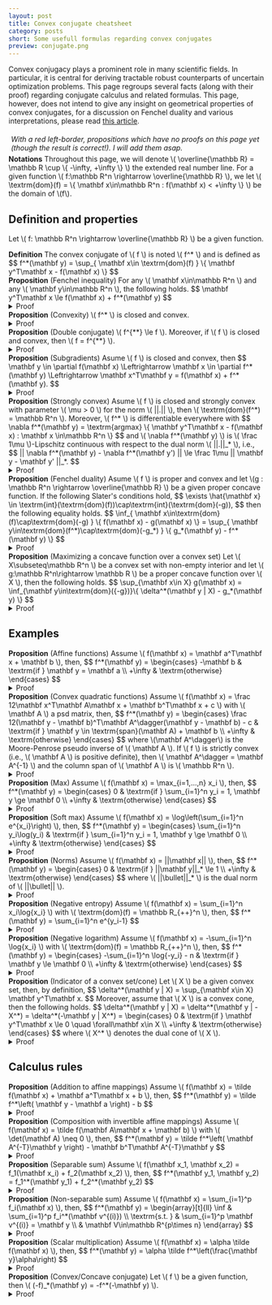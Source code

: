 ```yaml
---
layout: post
title: Convex conjugate cheatsheet
category: posts
short: Some usefull formulas regarding convex conjugates
preview: conjugate.png
---
```


Convex conjugacy plays a prominent role in many scientific fields. In particular, it is central for deriving tractable robust counterparts of uncertain optimization problems. This page regroups several facts (along with their proof) regarding conjugate calculus and related formulas. This page, however, does not intend to give any insight on geometrical properties of convex conjugates, for a discussion on Fenchel duality and various interpretations, please read [this article](/posts/2022/06/14/fenchel.html).

<div class="unproved" style="padding:5px">
    <i>With a red left-border, propositions which have no proofs on this page yet (though the result is correct!). I will add them asap.</i>
</div>

<div>
    <b>Notations</b>
    Throughout this page, we will denote \( \overline{\mathbb R} = \mathbb R \cup \{ -\infty, +\infty \} \) the extended real number line. For a given function \( f:\mathbb R^n \rightarrow \overline{\mathbb R} \), we let \( \textrm{dom}(f) = \{ \mathbf x\in\mathbb R^n : f(\mathbf x) < +\infty \} \) be the domain of \(f\).
</div>

## Definition and properties

<p>
Let \( f: \mathbb R^n \rightarrow \overline{\mathbb R}  \) be a given function. 
</p>

<div class="theorem">
    <b>Definition</b>
    The convex conjugate of \( f \) is noted \( f^* \) and is defined as
    $$ f^*(\mathbf y) = \sup_{ \mathbf x\in \textrm{dom}(f) } \{ \mathbf y^T\mathbf x - f(\mathbf x) \} $$
</div>

<div class="theorem">
    <b>Proposition</b> (Fenchel inequality)
    For any \( \mathbf x\in\mathbb R^n \) and any \( \mathbf y\in\mathbb R^n \), the following holds.
    $$ \mathbf y^T\mathbf x \le f(\mathbf x) + f^*(\mathbf y) $$
    <details>
        <summary>Proof</summary>
        <div>
            This directly follows from the definition of \( f^* \) by a characterization of supremum.
        </div>
    </details>
</div>

<div class="theorem">
    <b>Proposition</b> (Convexity)
    \( f^* \) is closed and convex.
    <details>
        <summary>Proof</summary>
        <div>
            \( f^* \) is the supremum of affine functions.
        </div>
    </details>
</div>

<div class="theorem unproved">
    <b>Proposition</b> (Double conjugate)
    \( f^{**} \le f \). 
    Moreover, if \( f \) is closed and convex, then \( f = f^{**} \).
    <details>
    <summary>Proof</summary>
    <div>
        From Fenchel inequality, we have that for all \( \mathbf x\in\mathbb R^n \), \( \mathbf x^T\mathbf y - f^*(\mathbf y) \le f(\mathbf x) \) for all \( \mathbf y\in\mathbb R^n \). Thus, \( \sup_{ \mathbf y \in\textrm{dom}(f^*) } \{ \mathbf x^T\mathbf y - f^*(\mathbf y) \} \le f(\mathbf x) \) which shows that \(f^{**} \le f^*\). Now, let us assume that \( f \) is closed and convex. We show that \( f^{**} \ge f \). TODO.
    </div>
</details>
</div>

<div class="theorem unproved">
    <b>Proposition</b> (Subgradients)
    Asume \( f \) is closed and convex, then $$ \mathbf y \in \partial f(\mathbf x) \Leftrightarrow \mathbf x \in \partial f^*(\mathbf y) \Leftrightarrow \mathbf x^T\mathbf y = f(\mathbf x) + f^*(\mathbf y). $$
    <details>
    <summary>Proof</summary>
    <div>
        TODO.
    </div>
</details>
</div>

<div class="theorem unproved">
    <b>Proposition</b> (Strongly convex)
    Asume \( f \) is closed and strongly convex with parameter \( \mu > 0 \) for the norm \( ||.|| \), then \( \textrm{dom}(f^*) = \mathbb R^n \). Moreover, \( f^* \) is differentiable everywhere with
    $$ \nabla f^*(\mathbf y) = \textrm{argmax} \{ \mathbf y^T\mathbf x - f(\mathbf x) : \mathbf x \in\mathbb R^n \} $$
    and \( \nabla f^*(\mathbf y) \) is \( \frac 1\mu \)-Lipschitz continuous with respect to the dual norm \( ||.||_* \), i.e., 
    $$ || \nabla f^*(\mathbf y) - \nabla f^*(\mathbf y') || \le \frac 1\mu || \mathbf y - \mathbf y' ||_*. $$
    <details>
    <summary>Proof</summary>
    <div>
        TODO.
    </div>
</details>
</div>

<div class="theorem unproved">
    <b>Proposition</b> (Fenchel duality)
    Asume \( f \) is proper and convex and let \(g : \mathbb R^n \rightarrow \overline{\mathbb R} \) be a given proper concave function. If the following Slater's conditions hold,
    $$ \exists \hat{\mathbf x} \in \textrm{int}(\textrm{dom}(f))\cap\textrm{int}(\textrm{dom}(-g)), $$
    then the following equality holds.
    $$ \inf_{ \mathbf x\in\textrm{dom}(f)\cap\textrm{dom}(-g) } \{ f(\mathbf x) - g(\mathbf x) \} = \sup_{ \mathbf y\in\textrm{dom}(f^*)\cap\textrm{dom}(-g_*) } \{ g_*(\mathbf y) - f^*(\mathbf y) \} $$
    <details>
    <summary>Proof</summary>
    <div>
        TODO.
    </div>
</details>
</div>

<div class="theorem">
    <b>Proposition</b> (Maximizing a concave function over a convex set)
    Let \( X\subseteq\mathbb R^n \) be a convex set with non-empty interior and let \( g:\mathbb R^n\rightarrow \mathbb R \) be a proper concave function over \( X \), then the following holds.
    $$
        \sup_{\mathbf x\in X} g(\mathbf x)
        =
        \inf_{\mathbf y\in\textrm{dom}({-g})}\{ \delta^*(\mathbf y | X) - g_*(\mathbf y) \}
    $$
    <details>
    <summary>Proof</summary>
    <div>
        This results from a direct application of Fenchel duality by observing that \( \sup_{\mathbf x\in X} g(\mathbf x) = \sup_{\mathbf x\in\mathbb R^n} \{ g(\mathbf x) - \delta(\mathbf x | X) \} \).
    </div>
</details>
</div>

## Examples

<div class="theorem unproved">
    <b>Proposition</b> (Affine functions)
    Assume \( f(\mathbf x) = \mathbf a^T\mathbf x + \mathbf b \), then,
    $$
        f^*(\mathbf y) = \begin{cases}
            -\mathbf b & \textrm{if } \mathbf y = \mathbf a \\
            +\infty & \textrm{otherwise}
        \end{cases}
    $$
    <details>
    <summary>Proof</summary>
    <div>
        TODO.
    </div>
</details>
</div>

<div class="theorem unproved">
    <b>Proposition</b> (Convex quadratic functions)
    Assume \( f(\mathbf x) = \frac 12\mathbf x^T\mathbf A\mathbf x + \mathbf b^T\mathbf x + c \) with \( \mathbf A \) a psd matrix, then,
    $$
        f^*(\mathbf y) = \begin{cases}
            \frac 12(\mathbf y - \mathbf b)^T\mathbf A^\dagger(\mathbf y - \mathbf b) - c & \textrm{if } \mathbf y \in \textrm{span}(\mathbf A) + \mathbf b \\
            +\infty & \textrm{otherwise}
        \end{cases}
    $$
    where \(\mathbf A^\dagger\) is the Moore-Penrose pseudo inverse of \( \mathbf A \). If \( f \) is strictly convex (i.e., \( \mathbf A \) is positive definite), then \( \mathbf A^\dagger = \mathbf A^{-1} \) and the column span of \( \mathbf A \) is \( \mathbb R^n \).
    <details>
    <summary>Proof</summary>
    <div>
        TODO.
    </div>
</details>
</div>

<div class="theorem unproved">
    <b>Proposition</b> (Max)
    Assume \( f(\mathbf x) = \max_{i=1,...,n} x_i \), then,
    $$
        f^*(\mathbf y) = \begin{cases}
            0 & \textrm{if } \sum_{i=1}^n y_i = 1, \mathbf y \ge \mathbf 0 \\
            +\infty & \textrm{otherwise}
        \end{cases}
    $$
    <details>
    <summary>Proof</summary>
    <div>
        TODO.
    </div>
</details>
</div>

<div class="theorem unproved">
    <b>Proposition</b> (Soft max)
    Assume \( f(\mathbf x) = \log\left(\sum_{i=1}^n e^{x_i}\right) \), then,
    $$
        f^*(\mathbf y) = \begin{cases}
            \sum_{i=1}^n y_i\log(y_i) & \textrm{if } \sum_{i=1}^n y_i = 1, \mathbf y \ge \mathbf 0 \\
            +\infty & \textrm{otherwise}
        \end{cases}
    $$
    <details>
    <summary>Proof</summary>
    <div>
        TODO.
    </div>
</details>
</div>

<div class="theorem unproved">
    <b>Proposition</b> (Norms)
    Assume \( f(\mathbf x) = ||\mathbf x|| \), then,
    $$
        f^*(\mathbf y) = \begin{cases}
            0 & \textrm{if } ||\mathbf y||_* \le 1 \\
            +\infty & \textrm{otherwise}
        \end{cases}
    $$ where \( ||\bullet||_* \) is the dual norm of \( ||\bullet|| \).
    <details>
    <summary>Proof</summary>
    <div>
        TODO.
    </div>
</details>
</div>

<div class="theorem unproved">
    <b>Proposition</b> (Negative entropy)
    Assume \( f(\mathbf x) = \sum_{i=1}^n x_i\log{x_i} \) with \( \textrm{dom}(f) = \mathbb R_{++}^n \), then,
    $$
        f^*(\mathbf y) = \sum_{i=1}^n e^{y_i-1}
    $$
    <details>
    <summary>Proof</summary>
    <div>
        See https://piazza.com/class_profile/get_resource/is58gs5cfya7ft/ivubdhmws163zc
    </div>
</details>
</div>

<div class="theorem unproved">
    <b>Proposition</b> (Negative logarithm)
    Assume \( f(\mathbf x) = -\sum_{i=1}^n \log{x_i} \) with \( \textrm{dom}(f) = \mathbb R_{++}^n \), then,
    $$
        f^*(\mathbf y) = \begin{cases}
            -\sum_{i=1}^n \log{-y_i} - n & \textrm{if } \mathbf y \le \mathbf 0 \\
            +\infty & \textrm{otherwise}
        \end{cases}
    $$
    <details>
    <summary>Proof</summary>
    <div>
        TODO.
    </div>
</details>
</div>

<div class="theorem unproved">
    <b>Proposition</b> (Indicator of a convex set/cone)
    Let \( X \) be a given convex set, then, by definition,
    $$
        \delta^*(\mathbf y | X) = \sup_{\mathbf x\in X} \mathbf y^T\mathbf x.
    $$
    Moreover, assume that \( X \) is a convex cone, then the following holds.
    $$
        \delta^*(\mathbf y | X) = \delta^*(\mathbf y | -X^*) = \delta^*(-\mathbf y | X^*) =
        \begin{cases}
            0 & \textrm{if } \mathbf y^T\mathbf x \le 0 \quad \forall\mathbf x\in X \\
            +\infty & \textrm{otherwise}
        \end{cases}
    $$
    where \( X^* \) denotes the dual cone of \( X \).
    <details>
    <summary>Proof</summary>
    <div>
        TODO.
    </div>
</details>
</div>

## Calculus rules

<div class="theorem unproved">
    <b>Proposition</b> (Addition to affine mappings)
    Assume \( f(\mathbf x) = \tilde f(\mathbf x) + \mathbf a^T\mathbf x + b \), then,
    $$
        f^*(\mathbf y) =  \tilde f^*\left( \mathbf y - \mathbf a \right) - b
    $$
    <details>
    <summary>Proof</summary>
    <div>
        TODO.
    </div>
</details>
</div>

<div class="theorem unproved">
    <b>Proposition</b> (Composition with invertible affine mappings)
    Assume \( f(\mathbf x) = \tilde f(\mathbf A\mathbf x + \mathbf b) \) with \( \det(\mathbf A) \neq 0 \), then,
    $$
        f^*(\mathbf y) =  \tilde f^*\left( \mathbf A^{-T}\mathbf y \right) - \mathbf b^T\mathbf A^{-T}\mathbf y
    $$
    <details>
    <summary>Proof</summary>
    <div>
        TODO.
    </div>
</details>
</div>

<div class="theorem unproved">
    <b>Proposition</b> (Separable sum)
    Assume \( f(\mathbf x_1, \mathbf x_2) = f_1(\mathbf x_i) + f_2(\mathbf x_2) \), then,
    $$
        f^*(\mathbf y_1, \mathbf y_2) = f_1^*(\mathbf y_1) + f_2^*(\mathbf y_2)
    $$
    <details>
    <summary>Proof</summary>
    <div>
        TODO.
    </div>
</details>
</div>


<div class="theorem unproved">
    <b>Proposition</b> (Non-separable sum)
    Assume \( f(\mathbf x) = \sum_{i=1}^p f_i(\mathbf x) \), then,
    $$
        f^*(\mathbf y) = \begin{array}[t]{ll}
            \inf & \sum_{i=1}^p f_i^*(\mathbf v^{(i)}) \\
            \textrm{s.t. } & \sum_{i=1}^p \mathbf v^{(i)} = \mathbf y \\
            & \mathbf V\in\mathbb R^{p\times n}
        \end{array}
    $$
    <details>
    <summary>Proof</summary>
    <div>
        TODO
    </div>
</details>
</div>


<div class="theorem unproved">
    <b>Proposition</b> (Scalar multiplication)
    Assume \( f(\mathbf x) = \alpha \tilde f(\mathbf x) \), then,
    $$
        f^*(\mathbf y) = \alpha \tilde f^*\left(\frac{\mathbf y}\alpha\right)
    $$
    <details>
    <summary>Proof</summary>
    <div>
        TODO.
    </div>
</details>
</div>

<div class="theorem">
    <b>Proposition</b> (Convex/Concave conjugate)
    Let \( f \) be a given function, then \( (-f)_*(\mathbf y) = -f^*(-\mathbf y) \).
    <details>
    <summary>Proof</summary>
    <div>
        $$
            (-f)_*(\mathbf y) = \inf_{\mathbf x}\{ \mathbf y^T\mathbf x - (-f)(\mathbf x) \}
            = - \sup_{\mathbf x} \{ -\mathbf y^T\mathbf x  - f(\mathbf x) \}
            = -f^*(-\mathbf y)
        $$
    </div>
</details>
</div>

